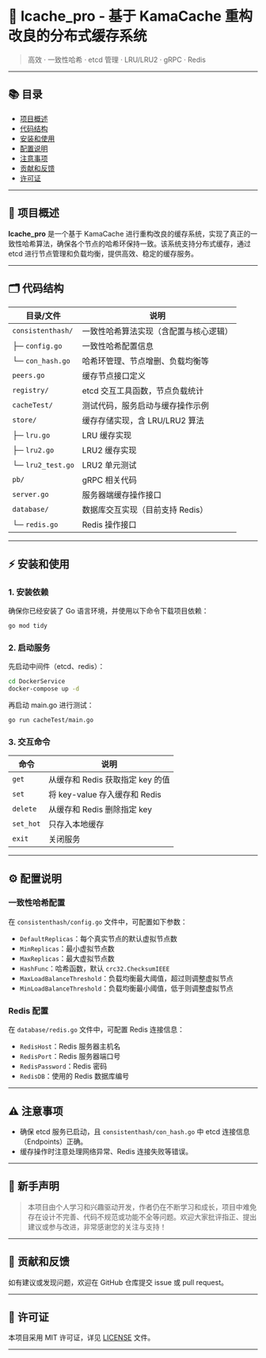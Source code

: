 # 🚀 lcache_pro - 基于 KamaCache 重构改良的分布式缓存系统

> 高效 · 一致性哈希 · etcd 管理 · LRU/LRU2 · gRPC · Redis

---

## 📚 目录
- [项目概述](#项目概述)
- [代码结构](#代码结构)
- [安装和使用](#安装和使用)
- [配置说明](#配置说明)
- [注意事项](#注意事项)
- [贡献和反馈](#贡献和反馈)
- [许可证](#许可证)

---

## 📝 项目概述

**lcache_pro** 是一个基于 KamaCache 进行重构改良的缓存系统，实现了真正的一致性哈希算法，确保各个节点的哈希环保持一致。该系统支持分布式缓存，通过 etcd 进行节点管理和负载均衡，提供高效、稳定的缓存服务。

---

## 🗂️ 代码结构

| 目录/文件                  | 说明                                   |
|----------------------------|----------------------------------------|
| `consistenthash/`          | 一致性哈希算法实现（含配置与核心逻辑） |
| ├─ `config.go`             | 一致性哈希配置信息                     |
| └─ `con_hash.go`           | 哈希环管理、节点增删、负载均衡等        |
| `peers.go`                 | 缓存节点接口定义                       |
| `registry/`                | etcd 交互工具函数，节点负载统计         |
| `cacheTest/`               | 测试代码，服务启动与缓存操作示例        |
| `store/`                   | 缓存存储实现，含 LRU/LRU2 算法         |
| ├─ `lru.go`                | LRU 缓存实现                           |
| ├─ `lru2.go`               | LRU2 缓存实现                          |
| └─ `lru2_test.go`          | LRU2 单元测试                          |
| `pb/`                      | gRPC 相关代码                          |
| `server.go`                | 服务器端缓存操作接口                   |
| `database/`                | 数据库交互实现（目前支持 Redis）        |
| └─ `redis.go`              | Redis 操作接口                         |

---

## ⚡ 安装和使用

### 1. 安装依赖
确保你已经安装了 Go 语言环境，并使用以下命令下载项目依赖：
```bash
go mod tidy
```

### 2. 启动服务
先启动中间件（etcd、redis）：
```bash
cd DockerService
docker-compose up -d
```

再启动 main.go 进行测试：
```bash
go run cacheTest/main.go
```

### 3. 交互命令
| 命令      | 说明                                 |
|-----------|--------------------------------------|
| `get`     | 从缓存和 Redis 获取指定 key 的值      |
| `set`     | 将 key-value 存入缓存和 Redis         |
| `delete`  | 从缓存和 Redis 删除指定 key           |
| `set_hot` | 只存入本地缓存                       |
| `exit`    | 关闭服务                             |

---

## ⚙️ 配置说明

### 一致性哈希配置
在 `consistenthash/config.go` 文件中，可配置如下参数：
- `DefaultReplicas`：每个真实节点的默认虚拟节点数
- `MinReplicas`：最小虚拟节点数
- `MaxReplicas`：最大虚拟节点数
- `HashFunc`：哈希函数，默认 `crc32.ChecksumIEEE`
- `MaxLoadBalanceThreshold`：负载均衡最大阈值，超过则调整虚拟节点
- `MinLoadBalanceThreshold`：负载均衡最小阈值，低于则调整虚拟节点

### Redis 配置
在 `database/redis.go` 文件中，可配置 Redis 连接信息：
- `RedisHost`：Redis 服务器主机名
- `RedisPort`：Redis 服务器端口号
- `RedisPassword`：Redis 密码
- `RedisDB`：使用的 Redis 数据库编号

---

## ⚠️ 注意事项
- 确保 etcd 服务已启动，且 `consistenthash/con_hash.go` 中 etcd 连接信息（Endpoints）正确。
- 缓存操作时注意处理网络异常、Redis 连接失败等错误。

---

## 🙏 新手声明

> 本项目由个人学习和兴趣驱动开发，作者仍在不断学习和成长，项目中难免存在设计不完善、代码不规范或功能不全等问题。欢迎大家批评指正、提出建议或参与改进，非常感谢您的关注与支持！

---

## 🤝 贡献和反馈
如有建议或发现问题，欢迎在 GitHub 仓库提交 issue 或 pull request。

---

## 📄 许可证
本项目采用 MIT 许可证，详见 [LICENSE](./LICENSE) 文件。

---

